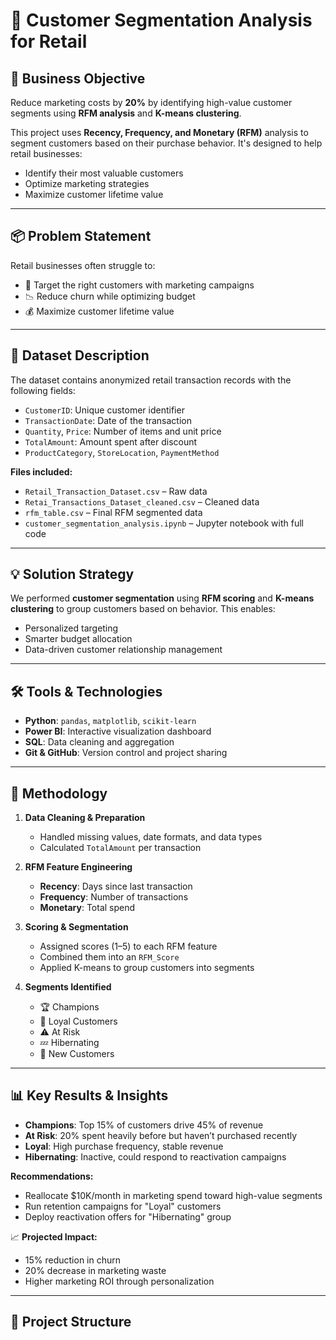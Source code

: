 # 🧠 Customer Segmentation Analysis for Retail

## 🎯 Business Objective  
Reduce marketing costs by **20%** by identifying high-value customer segments using **RFM analysis** and **K-means clustering**.

This project uses **Recency, Frequency, and Monetary (RFM)** analysis to segment customers based on their purchase behavior. It's designed to help retail businesses:
- Identify their most valuable customers
- Optimize marketing strategies
- Maximize customer lifetime value

---

## 📦 Problem Statement  

Retail businesses often struggle to:
- 🎯 Target the right customers with marketing campaigns  
- 📉 Reduce churn while optimizing budget  
- 💰 Maximize customer lifetime value

---

## 📂 Dataset Description  

The dataset contains anonymized retail transaction records with the following fields:

- `CustomerID`: Unique customer identifier  
- `TransactionDate`: Date of the transaction  
- `Quantity`, `Price`: Number of items and unit price  
- `TotalAmount`: Amount spent after discount  
- `ProductCategory`, `StoreLocation`, `PaymentMethod`  

**Files included:**
- `Retail_Transaction_Dataset.csv` – Raw data  
- `Retai_Transactions_Dataset_cleaned.csv` – Cleaned data  
- `rfm_table.csv` – Final RFM segmented data  
- `customer_segmentation_analysis.ipynb` – Jupyter notebook with full code  

---

## 💡 Solution Strategy  

We performed **customer segmentation** using **RFM scoring** and **K-means clustering** to group customers based on behavior. This enables:
- Personalized targeting
- Smarter budget allocation
- Data-driven customer relationship management

---

## 🛠️ Tools & Technologies  

- **Python**: `pandas`, `matplotlib`, `scikit-learn`  
- **Power BI**: Interactive visualization dashboard  
- **SQL**: Data cleaning and aggregation  
- **Git & GitHub**: Version control and project sharing  

---

## 🔎 Methodology  

1. **Data Cleaning & Preparation**  
   - Handled missing values, date formats, and data types  
   - Calculated `TotalAmount` per transaction  

2. **RFM Feature Engineering**  
   - **Recency**: Days since last transaction  
   - **Frequency**: Number of transactions  
   - **Monetary**: Total spend  

3. **Scoring & Segmentation**  
   - Assigned scores (1–5) to each RFM feature  
   - Combined them into an `RFM_Score`  
   - Applied K-means to group customers into segments  

4. **Segments Identified**  
   - 🏆 Champions  
   - 🔁 Loyal Customers  
   - ⚠️ At Risk  
   - 💤 Hibernating  
   - 🌱 New Customers  

---

## 📊 Key Results & Insights  

- **Champions**: Top 15% of customers drive 45% of revenue  
- **At Risk**: 20% spent heavily before but haven’t purchased recently  
- **Loyal**: High purchase frequency, stable revenue  
- **Hibernating**: Inactive, could respond to reactivation campaigns  

**Recommendations:**  
- Reallocate $10K/month in marketing spend toward high-value segments  
- Run retention campaigns for "Loyal" customers  
- Deploy reactivation offers for "Hibernating" group  

📈 **Projected Impact:**  
- 15% reduction in churn  
- 20% decrease in marketing waste  
- Higher marketing ROI through personalization  

---

## 📁 Project Structure  
